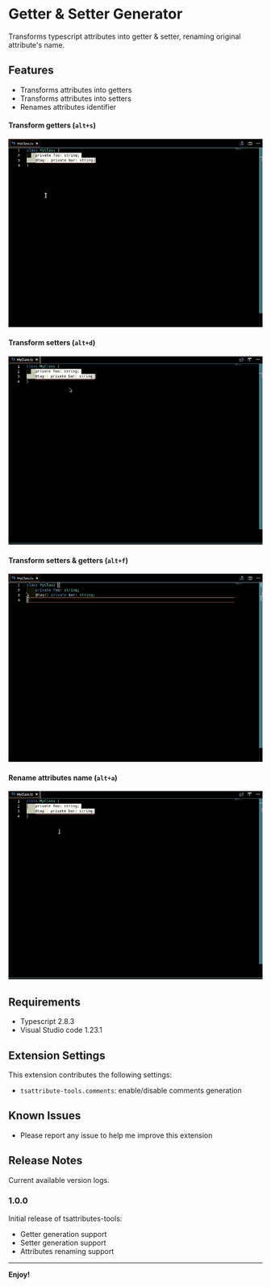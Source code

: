 # Getter & Setter Generator 

Transforms typescript attributes into getter & setter, renaming original attribute's name.

## Features
- Transforms attributes into getters
- Transforms attributes into setters
- Renames attributes identifier

#### Transform getters (`alt+s`)
![Getter transformation](assets/img/getter.gif)
#### Transform setters (`alt+d`)
![Getter transformation](assets/img/setter.gif)
#### Transform setters & getters (`alt+f`)
![Getter transformation](assets/img/getters_setters.gif)
#### Rename attributes name (`alt+a`)
![Getter transformation](assets/img/rename.gif)

## Requirements
- Typescript 2.8.3
- Visual Studio code 1.23.1

## Extension Settings
This extension contributes the following settings:

* `tsattribute-tools.comments`: enable/disable comments generation

## Known Issues

* Please report any issue to help me improve this extension

## Release Notes

Current available version logs.

### 1.0.0

Initial release of tsattributes-tools:

- Getter generation support
- Setter generation support
- Attributes renaming support


-----------------------------------------------------------------------------------------------------
**Enjoy!**

